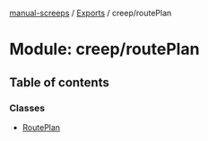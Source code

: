 [manual-screeps](../README.md) / [Exports](../modules.md) / creep/routePlan

# Module: creep/routePlan

## Table of contents

### Classes

- [RoutePlan](../classes/creep_routeplan.routeplan.md)
